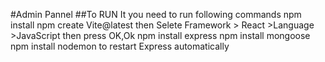 #Admin Pannel
##To RUN It you need to run following commands
npm install
npm create Vite@latest then Selete 
Framework > React >Language >JavaScript then press OK,Ok
npm install express
npm install mongoose
npm install nodemon to restart Express automatically
